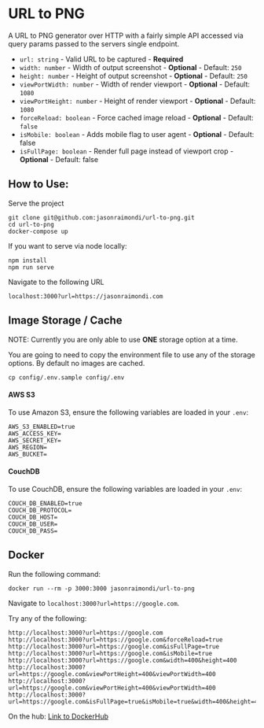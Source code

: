 # URL to PNG

A URL to PNG generator over HTTP with a fairly simple API accessed via query params passed to the servers single endpoint.

- `url: string` - Valid URL to be captured - **Required**
- `width: number` - Width of output screenshot - **Optional** - Default: `250`
- `height: number` - Height of output screenshot - **Optional** - Default: `250`
- `viewPortWidth: number` - Width of render viewport - **Optional** - Default: `1080`
- `viewPortHeight: number` - Height of render viewport - **Optional** - Default: `1080`
- `forceReload: boolean` - Force cached image reload - **Optional** - Default: `false`
- `isMobile: boolean` - Adds mobile flag to user agent - **Optional** - Default: false
- `isFullPage: boolean` - Render full page instead of viewport crop - **Optional** - Default: false

## How to Use:

Serve the project

```
git clone git@github.com:jasonraimondi/url-to-png.git
cd url-to-png
docker-compose up
```

If you want to serve via node locally:

```
npm install
npm run serve
```

Navigate to the following URL

```
localhost:3000?url=https://jasonraimondi.com
```


## Image Storage / Cache

NOTE: Currently you are only able to use **ONE** storage option at a time.

You are going to need to copy the environment file to use any of the storage options. By default no images are cached.

```
cp config/.env.sample config/.env
```

#### AWS S3

To use Amazon S3, ensure the following variables are loaded in your `.env`:

```
AWS_S3_ENABLED=true
AWS_ACCESS_KEY=
AWS_SECRET_KEY=
AWS_REGION=
AWS_BUCKET=
```

#### CouchDB

To use CouchDB, ensure the following variables are loaded in your `.env`:

```
COUCH_DB_ENABLED=true
COUCH_DB_PROTOCOL=
COUCH_DB_HOST=
COUCH_DB_USER=
COUCH_DB_PASS=
```

## Docker

Run the following command:

```
docker run --rm -p 3000:3000 jasonraimondi/url-to-png
```

Navigate to `localhost:3000?url=https://google.com`. 

Try any of the following:

```
http://localhost:3000?url=https://google.com
http://localhost:3000?url=https://google.com&forceReload=true
http://localhost:3000?url=https://google.com&isFullPage=true
http://localhost:3000?url=https://google.com&isMobile=true
http://localhost:3000?url=https://google.com&width=400&height=400
http://localhost:3000?url=https://google.com&viewPortHeight=400&viewPortWidth=400
http://localhost:3000?url=https://google.com&viewPortHeight=400&viewPortWidth=400
http://localhost:3000?url=https://google.com&isFullPage=true&isMobile=true&width=400&height=400&viewPortHeight=400&viewPortWidth=400
```

On the hub: [Link to DockerHub](https://hub.docker.com/r/jasonraimondi/url-to-png/)
